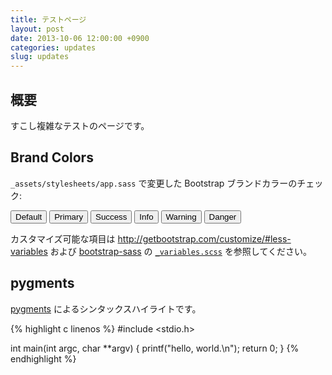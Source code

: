 ```yaml
---
title: テストページ
layout: post
date: 2013-10-06 12:00:00 +0900
categories: updates
slug: updates
---
```

## 概要

すこし複雑なテストのページです。

## Brand Colors

`_assets/stylesheets/app.sass` で変更した Bootstrap ブランドカラーのチェック:

<p>
  <button type="button" class="btn btn-default">Default</button>
  <button type="button" class="btn btn-primary">Primary</button>
  <button type="button" class="btn btn-success">Success</button>
  <button type="button" class="btn btn-info">Info</button>
  <button type="button" class="btn btn-warning">Warning</button>
  <button type="button" class="btn btn-danger">Danger</button>
</p>

カスタマイズ可能な項目は
<http://getbootstrap.com/customize/#less-variables> および
[bootstrap-sass](https://github.com/twbs/bootstrap-sass) の
[`_variables.scss`](https://github.com/twbs/bootstrap-sass/blob/master/vendor/assets/stylesheets/bootstrap/_variables.scss)
を参照してください。

## pygments

[pygments](http://pygments.org) によるシンタックスハイライトです。

{% highlight c linenos %}
#include <stdio.h>

int main(int argc, char **argv)
{
        printf("hello, world.\n");
        return 0;
}
{% endhighlight %}
